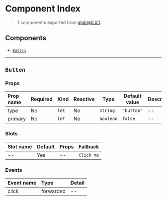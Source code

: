 # Component Index

> 1 components exported from glob@0.0.1.

## Components

- [`Button`](#button)

---

## `Button`

### Props

| Prop name | Required | Kind             | Reactive | Type                 | Default value         | Description |
| :-------- | :------- | :--------------- | :------- | -------------------- | --------------------- | ----------- |
| type      | No       | <code>let</code> | No       | <code>string</code>  | <code>"button"</code> | --          |
| primary   | No       | <code>let</code> | No       | <code>boolean</code> | <code>false</code>    | --          |

### Slots

| Slot name | Default | Props | Fallback              |
| :-------- | :------ | :---- | :-------------------- |
| --        | Yes     | --    | <code>Click me</code> |

### Events

| Event name | Type      | Detail |
| :--------- | :-------- | :----- |
| click      | forwarded | --     |
